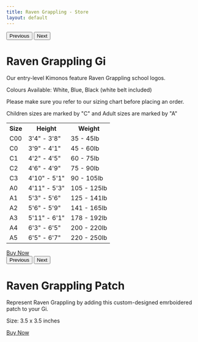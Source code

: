 ```yaml
---
title: Raven Grappling - Store
layout: default
---
```


<div class="container py-5 px-4 p-lg-5">
  <div class="row">
    <div class="col-lg mb-5">
      <div id="rg-gallery" class="carousel carousel-dark slide">
        <div class="carousel-inner">
          <div class="carousel-item active">
            <img src="/assets/images/store/gi1.jpg" class="d-block w-100" alt="">
          </div>
          <div class="carousel-item">
            <img src="/assets/images/store/gi2.jpg" class="d-block w-100" alt="">
          </div>
          <div class="carousel-item">
            <img src="/assets/images/store/gi3.jpg" class="d-block w-100" alt="">
          </div>
        </div>
        <button class="carousel-control-prev" type="button" data-bs-target="#rg-gallery" data-bs-slide="prev">
          <span class="carousel-control-prev-icon" aria-hidden="true"></span>
          <span class="visually-hidden">Previous</span>
        </button>
        <button class="carousel-control-next" type="button" data-bs-target="#rg-gallery" data-bs-slide="next">
          <span class="carousel-control-next-icon" aria-hidden="true"></span>
          <span class="visually-hidden">Next</span>
        </button>
      </div>
    </div>
    <div class="col-lg">
      <h1 class="text-center">
        Raven Grappling Gi
      </h1>
      <p>
        Our entry-level Kimonos feature Raven Grappling school logos.
      </p>
      <p>
        Colours Available: White, Blue, Black (white belt included)
      </p>
      <p>
        Please make sure you refer to our sizing chart before placing an order.  
      </p>
      <p>
        Children sizes are marked by "C" and Adult sizes are marked by "A"
      </p>
      <table class="table table-striped table-sm">
        <tr>
          <th>Size</th>
          <th>Height</th>
          <th>Weight</th>
        </tr>
        <tr>
          <td>C00</td>
          <td>3'4" - 3'8"</td>
          <td>35 - 45lb</td>
        </tr>
        <tr>
          <td>C0</td>
          <td>3'9" - 4'1"</td>
          <td>45 - 60lb</td>
        </tr>
        <tr>
          <td>C1</td>
          <td>4'2" - 4'5"</td>
          <td>60 - 75lb</td>
        </tr>
        <tr>
          <td>C2</td>
          <td>4'6" - 4'9"</td>
          <td>75 - 90lb</td>
        </tr>
        <tr>
          <td>C3</td>
          <td>4'10" - 5'1"</td>
          <td>90 - 105lb</td>
        </tr>
        <tr>
          <td>A0</td>
          <td>4'11" - 5'3"</td>
          <td>105 - 125lb</td>
        </tr>
        <tr>
          <td>A1</td>
          <td>5'3" - 5'6"</td>
          <td>125 - 141lb</td>
        </tr>
        <tr>
          <td>A2</td>
          <td>5'6" - 5'9"</td>
          <td>141 - 165lb</td>
        </tr>
        <tr>
          <td>A3</td>
          <td>5'11" - 6'1"</td>
          <td>178 - 192lb</td>
        </tr>
        <tr>
          <td>A4</td>
          <td>6'3" - 6'5"</td>
          <td>200 - 220lb</td>
        </tr>
        <tr>
          <td>A5</td>
          <td>6'5" - 6'7"</td>
          <td>220 - 250lb</td>
        </tr>
      </table>
      <div class="container py-4 px-4 p-lg-4 text-center">
        <a class="rg-button" href="https://ravengrappling.pushpress.com/open/purchase/prd_7fbce6c52c08b8">
          Buy Now
        </a>
      </div>
    </div>
  </div>
</div>

  <div class="container py-5 px-4 p-lg-5">
    <div class="row">
      <div class="col-lg mb-5">
        <div id="rg-gallery1" class="carousel carousel-dark slide">
          <div class="carousel-inner">
            <div class="carousel-item active">
              <img src="/assets/images/store/patch1.jpg" class="d-block w-100" alt="">
            </div>
            <div class="carousel-item">
              <img src="/assets/images/store/patch2.jpg" class="d-block w-100" alt="">
            </div>
            <div class="carousel-item">
              <img src="/assets/images/store/patch3.jpg" class="d-block w-100" alt="">
            </div>
          </div>
          <button class="carousel-control-prev" type="button" data-bs-target="#rg-gallery1" data-bs-slide="prev">
            <span class="carousel-control-prev-icon" aria-hidden="true"></span>
            <span class="visually-hidden">Previous</span>
          </button>
          <button class="carousel-control-next" type="button" data-bs-target="#rg-gallery1" data-bs-slide="next">
            <span class="carousel-control-next-icon" aria-hidden="true"></span>
            <span class="visually-hidden">Next</span>
          </button>
        </div>
      </div>
      <div class="col-lg">
        <h1 class="text-center">
          Raven Grappling Patch
        </h1>
        <p>
          Represent Raven Grappling by adding this custom-designed emrboidered patch to your Gi.
        </p>
        <p>
          Size: 3.5 x 3.5 inches
        </p>
          <div class="container py-4 px-4 p-lg-4 text-center">
          <a class="rg-button" href="https://ravengrappling.pushpress.com/open/purchase/prd_7fbce6c52c08b8">
            Buy Now
          </a>
          </div>
      </div>
    </div>
  </div>  
